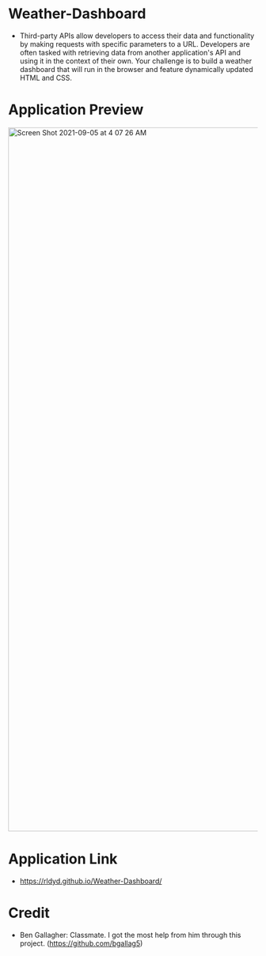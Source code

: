 # Weather-Dashboard

* Third-party APIs allow developers to access their data and functionality by making requests with specific parameters to a URL. Developers are often tasked with retrieving data from another application's API and using it in the context of their own. Your challenge is to build a weather dashboard that will run in the browser and feature dynamically updated HTML and CSS.

# Application Preview

<img width="1423" alt="Screen Shot 2021-09-05 at 4 07 26 AM" src="https://user-images.githubusercontent.com/84109630/132120084-84e256f4-951a-4deb-9d4b-830f251c7890.png">

# Application Link

* https://rldyd.github.io/Weather-Dashboard/

# Credit

* Ben Gallagher: Classmate. I got the most help from him through this project. (https://github.com/bgallag5)

